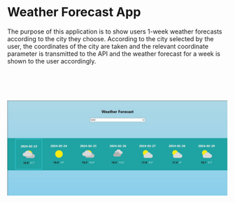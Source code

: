 <h1>Weather Forecast App</h1>
<p>The purpose of this application is to show users 1-week weather forecasts according to the city they choose. According to the city selected by the user, the coordinates of the city are taken and the relevant coordinate parameter is transmitted to the API and the weather forecast for a week is shown to the user accordingly.</p>
<div align="center">
<br/><br/><br/><br/>      
<img src="images/1.JPG"/>
<br/><br/><br/><br/>    
</div>
